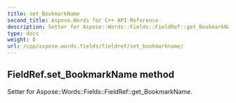 ```yaml
---
title: set_BookmarkName
second_title: Aspose.Words for C++ API Reference
description: Setter for Aspose::Words::Fields::FieldRef::get_BookmarkName. 
type: docs
weight: 0
url: /cpp/aspose.words.fields/fieldref/set_bookmarkname/
---
```

## FieldRef.set_BookmarkName method


Setter for Aspose::Words::Fields::FieldRef::get_BookmarkName. 

